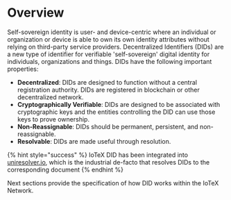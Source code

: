 # Overview

Self-sovereign identity is user- and device-centric where an individual or organization or device is able to own its own identity attributes without relying on third-party service providers. Decentralized Identifiers (DIDs) are a new type of identifier for verifiable 'self-sovereign' digital identity for individuals, organizations and things. DIDs have the following important properties:

* **Decentralized**: DIDs are designed to function without a central registration authority. DIDs are registered in blockchain or other decentralized network.
* **Cryptographically Verifiable**: DIDs are designed to be associated with cryptographic keys and the entities controlling the DID can use those keys to prove ownership.
* **Non-Reassignable**: DIDs should be permanent, persistent, and non-reassignable.
* **Resolvable**: DIDs are made useful through resolution.

{% hint style="success" %}
IoTeX DID has been integrated into [uniresolver.io](http://uniresolver.io), which is the industrial de-facto that resolves DIDs to the corresponding document
{% endhint %}

Next sections provide the specification of how DID works within the IoTeX Network.
